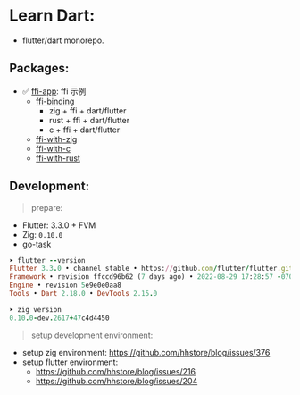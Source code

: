 # Learn Dart:

- flutter/dart monorepo.

## Packages:

- ✅ [ffi-app](./packages/ffi-app/): ffi 示例
  - [ffi-binding](./packages/ffi-binding/)
    - zig + ffi + dart/flutter
    - rust + ffi + dart/flutter
    - c + ffi + dart/flutter
  - [ffi-with-zig](./packages/ffi-core-zig/)
  - [ffi-with-c]()
  - [ffi-with-rust]()

## Development:

> prepare:

- Flutter: 3.3.0 + FVM
- Zig: `0.10.0`
- go-task

```ruby
➤ flutter --version
Flutter 3.3.0 • channel stable • https://github.com/flutter/flutter.git
Framework • revision ffccd96b62 (7 days ago) • 2022-08-29 17:28:57 -0700
Engine • revision 5e9e0e0aa8
Tools • Dart 2.18.0 • DevTools 2.15.0

➤ zig version
0.10.0-dev.2617+47c4d4450

```

> setup development environment:

- setup zig environment: https://github.com/hhstore/blog/issues/376
- setup flutter environment:
  - https://github.com/hhstore/blog/issues/216
  - https://github.com/hhstore/blog/issues/204
